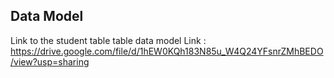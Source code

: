 ## Data Model
Link to the student table table data model
Link : https://drive.google.com/file/d/1hEW0KQh183N85u_W4Q24YFsnrZMhBEDO/view?usp=sharing